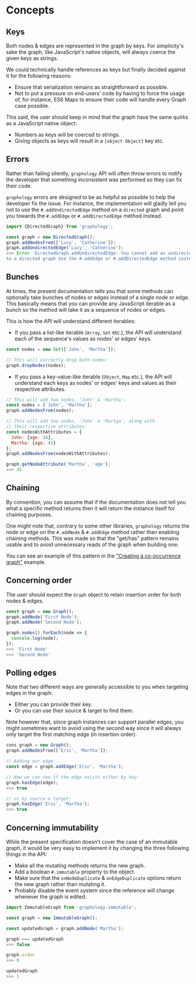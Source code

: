 # Concepts

## Keys

Both nodes & edges are represented in the graph by keys. For simplicity's sake the graph, like JavaScript's native objects, will always coerce the given keys as strings.

We could technically handle references as keys but finally decided against it for the following reasons:

* Ensure that serialization remains as straightforward as possible.
* Not to put a pressure on end-users' code by having to force the usage of, for instance, ES6 Maps to ensure their code will handle every Graph case possible.

This said, the user should keep in mind that the graph have the same quirks as a JavaScript native object:

* Numbers as keys will be coerced to strings.
* Giving objects as keys will result in a `[object Object]` key etc.

## Errors

Rather than failing silently, `graphology` API will often throw errors to notify the developer that something inconsistent was performed so they can fix their code.

`graphology` errors are designed to be as helpful as possible to help the developer fix the issue. For instance, the implementation will gladly tell you not to use the `#.addUndirectedEdge` method on a `directed` graph and point you towards the `#.addEdge` or `#.addDirectedEdge`  method instead.

```js
import {DirectedGraph} from 'graphology';

const graph = new DirectedGraph();
graph.addNodesFrom(['Lucy', 'Catherine']);
graph.addUndirectedEdge('Lucy', 'Catherine');
>>> Error `DirectedGraph.addUndirectedEdge: You cannot add an undirected edge.
to a directed graph Use the #.addEdge or #.addDirectedEdge method instead.`
```

## Bunches

At times, the present documentation tells you that some methods can optionally take bunches of nodes or edges instead of a single node or edge. This basically means that you can provide any JavaScript iterable as a bunch so the method will take it as a sequence of nodes or edges.

This is how the API will understand different iterables:

* If you pass a list-like iterable (`Array`, `Set` etc.), the API will understand each of the sequence's values as nodes' or edges' keys.

```js
const nodes = new Set(['John', 'Martha']);

// This will correctly drop both nodes:
graph.dropNodes(nodes);
```

* If you pass a key-value-like iterable (`Object`, `Map` etc.), the API will understand each keys as nodes' or edges' keys and values as their respective attributes.

```js
// This will add two nodes, 'John' & 'Martha':
const nodes = ['John', 'Martha'];
graph.addNodesFrom(nodes);

// This will add two nodes, 'John' & 'Martga', along with
// their respective attributes:
const nodesWithAttributes = {
  John: {age: 34},
  Martha: {age: 45}
};
graph.addNodesFrom(nodesWithAttributes);

graph.getNodeAttribute('Martha', 'age');
>>> 45
```

## Chaining

By convention, you can assume that if the documentation does not tell you what a specific method returns then it will return the instance itself for chaining purposes.

One might note that, contrary to some other libraries, `graphology` returns the node or edge on the `#.addNode` & `#.addEdge` method rather than enabling chaining methods. This was made so that the "get/has" pattern remains usable and to avoid unnecessary reads of the graph when building one:

You can see an example of this pattern in the ["Creating a co-occurrence graph"](examples/co-occurrence.md) example.

## Concerning order

The user should expect the `Graph` object to retain insertion order for both nodes & edges.

```js
const graph = new Graph();
graph.addNode('First Node');
graph.addNode('Second Node');

graph.nodes().forEach(node => {
  console.log(node);
});
>>> 'First Node'
>>> 'Second Node'
```

## Polling edges

Note that two different ways are generally accessible to you when targeting edges in the graph:

* Either you can provide their key.
* Or you can use their source & target to find them.

Note however that, since graph instances can support parallel edges, you might sometimes want to avoid using the second way since it will always only target the first matching edge (in insertion order).

```js
cons graph = new Graph();
graph.addNodesFrom(['Eric', 'Martha']);

// Adding our edge
const edge = graph.addEdge('Eric', 'Martha');

// Now we can see if the edge exists either by key:
graph.hasEdge(edge);
>>> true

// or by source & target:
graph.hasEdge('Eric', 'Martha');
>>> true
```

## Concerning immutability

While the present specification doesn't cover the case of an immutable graph, it would be very easy to implement it by changing the three following things in the API:

* Make all the mutating methods returns the new graph.
* Add a boolean `#.immutable` property to the object.
* Make sure that the `onNodeDuplicate` & `onEdgeDuplicate` options return the new graph rather than mutating it.
* Probably disable the event system since the reference will change whenever the graph is edited.

```js
import ImmutableGraph from 'graphology-immutable';

const graph = new ImmutableGraph();

const updatedGraph = graph.addNode('Martha');

graph === updatedGraph
>>> false

graph.order
>>> 0

updatedGraph
>>> 1
```
